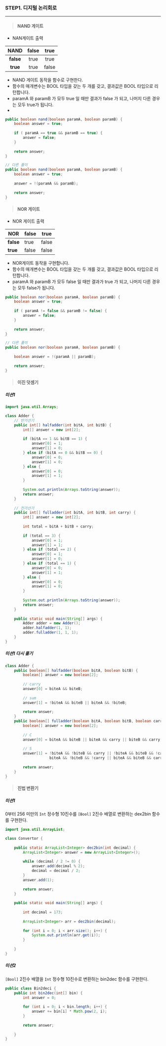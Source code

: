 ### STEP1. 디지털 논리회로

---

> #### NAND 게이트

- NAN게이트 출력

|   NAND    | false | true  |
| :-------: | :---: | :---: |
| **false** | true  | true  |
| **true**  | true  | false |

- NAND 게이트 동작을 함수로 구현한다.
- 함수의 매개변수는 BOOL 타입을 갖는 두 개를 갖고, 결과값은 BOOL 타입으로 리턴합니다.
- paramA 와 paramB 가 모두 true 일 때만 결과가 false 가 되고, 나머지 다른 경우는 모두 true가 됩니다.
- 

```java
public boolean nand(boolean paramA, boolean paramB) {
    boolean answer = true;
    
    if ( paramA == true && paramB == true) {
        answer = false;
    }
    
    return answer;
}

// 다른 풀이
public boolean nand(boolean paramA, boolean paramB) {
    boolean answer = true;
	
    answer = !(paramA && paramB);
    	
    return answer;
}

```



> #### NOR 게이트

- NOR 게이트 출력

| NOR       | false | true  |
| --------- | ----- | ----- |
| **false** | true  | false |
| **true**  | false | false |

- NOR게이트 동작을 구현합니다.
- 함수의 매개변수는 BOOL 타입을 갖는 두 개를 갖고, 결과값은 BOOL 타입으로 리턴합니다.
- paramA 와 paramB 가 모두 false 일 때만 결과가 true 가 되고, 나머지 다른 경우는 모두 false가 됩니다.

```java
public boolean nor(boolean paramA, boolean paramB) {
    boolean answer = true;
    
    if ( paramA != false && paramB != false) {
        answer = false;
    }
    
    return answer;
}

// 다른 풀이
public boolean nor(boolean paramA, boolean paramB) {
   
    boolean answer = !(paramA || paramB);   
  
    return answer;
}
```



> #### 이진 덧셈기

##### 미션1

```java
import java.util.Arrays;

class Adder {
    // 반가산기
    public int[] halfadder(int bitA, int bitB) {
    	int[] answer = new int[2];
    	
        if (bitA == 1 && bitB == 1) {
        	answer[0] = 1;
        	answer[1] = 0;
        } else if (bitA == 0 && bitB == 0) {
        	answer[0] = 0;
        	answer[1] = 0;
        } else {
        	answer[0] = 0;
        	answer[1] = 1;
        }
        
        System.out.println(Arrays.toString(answer));
        return answer;
    }
    
    // 전가산기
    public int[] fulladder(int bitA, int bitB, int carry) {
    	int[] answer = new int[2];
    	
    	int total = bitA + bitB + carry;
    	
    	if (total == 3) {
    		answer[0] = 1;
    		answer[1] = 1;
    	} else if (total == 2) {
    		answer[0] = 1;
    		answer[1] = 0;
    	} else if (total == 1) {
    		answer[0] = 0;
    		answer[1] = 1;
    	} else {
    		answer[0] = 0;
    		answer[1] = 0;
    	}
    	
    	System.out.println(Arrays.toString(answer));
        return answer;
    }
    
    public static void main(String[] args) {
    	Adder adder = new Adder();
    	adder.halfadder(1, 1);
    	adder.fulladder(1, 1, 1);
	}
}
```



##### 미션1 다시 풀기

```java
class Adder {
    public boolean[] halfadder(boolean bitA, boolean bitB) {
        boolean[] answer = new boolean[2];
        
        // carry    
        answer[0] = biteA && biteB;
        
        // sum
        answer[1] = !biteA && biteB || biteA && !biteB;
        
        return answer;
    }
    public boolean[] fulladder(boolean bitA, boolean bitB, boolean carry) {
        boolean[] answer = new boolean[2];
        
        // C
        answer[0] = biteA && biteB || biteA && carry || biteB && carry;
        
        // S
        answer[1] = !biteA && !biteB && carry || !biteA && biteB && !carry ||
            		biteA && !biteB && !carry || biteA && biteB && carry;
        
        return answer;
    }
}
```



> #### 진법 변환기

##### 미션1

0부터 256 미만의 `Int` 정수형 10진수를 `[Bool]` 2진수 배열로 변환하는 dex2bin 함수를 구현한다.

```java
import java.util.ArrayList;

class Convertor {
	
    public static ArrayList<Integer> dec2bin(int decimal) {
        ArrayList<Integer> answer = new ArrayList<Integer>();
        
        while (decimal / 2 != 0) {
            answer.add(decimal % 2);
            decimal = decimal / 2;
	    }
        answer.add(1);
        
        return answer;
    }
	
	public static void main(String[] args) {
		
		int decimal = 173;
		
		ArrayList<Integer> arr = dec2bin(decimal);
		
		for (int i = 0; i < arr.size(); i++) {
			System.out.println(arr.get(i));
		}
	        
	}
}
```



##### 미션2

`[Bool]` 2진수 배열을 `Int` 정수형 10진수로 변환하는 bin2dec 함수를 구현한다.

```java
public class Bin2deci {
    public int bin2dec(int[] bin) {
        int answer = 0;
        
        for (int i = 0; i < bin.length; i++) {
        	answer += bin[i] * Math.pow(2, i);
        }
        
        return answer;
        
    }
}
```

